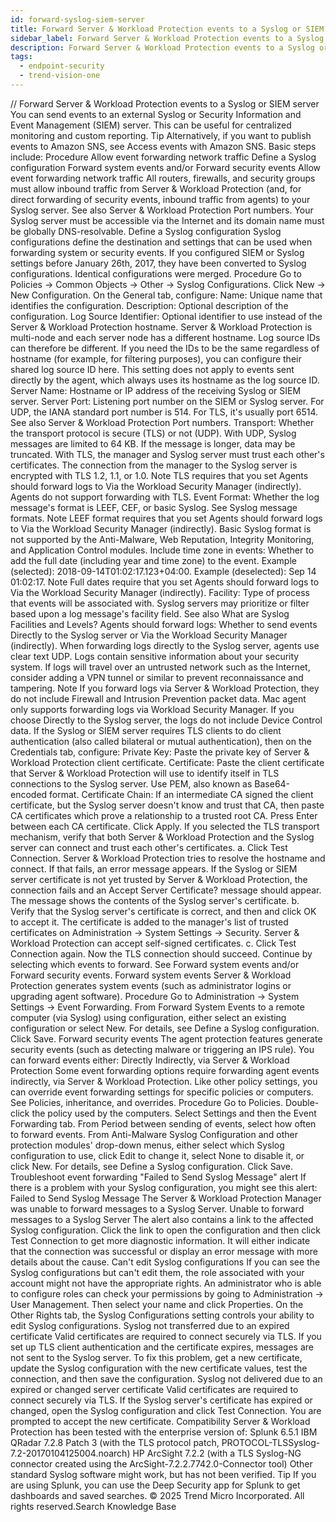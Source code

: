 ```yaml
---
id: forward-syslog-siem-server
title: Forward Server & Workload Protection events to a Syslog or SIEM server
sidebar_label: Forward Server & Workload Protection events to a Syslog or SIEM server
description: Forward Server & Workload Protection events to a Syslog or SIEM server
tags:
  - endpoint-security
  - trend-vision-one
---
```


/*<![CDATA[*/ $('#title').html($('meta[name=map-description]').attr('content')); /*]]>*/ Forward Server & Workload Protection events to a Syslog or SIEM server You can send events to an external Syslog or Security Information and Event Management (SIEM) server. This can be useful for centralized monitoring and custom reporting. Tip Alternatively, if you want to publish events to Amazon SNS, see Access events with Amazon SNS. Basic steps include: Procedure Allow event forwarding network traffic Define a Syslog configuration Forward system events and/or Forward security events Allow event forwarding network traffic All routers, firewalls, and security groups must allow inbound traffic from Server & Workload Protection (and, for direct forwarding of security events, inbound traffic from agents) to your Syslog server. See also Server & Workload Protection Port numbers. Your Syslog server must be accessible via the Internet and its domain name must be globally DNS-resolvable. Define a Syslog configuration Syslog configurations define the destination and settings that can be used when forwarding system or security events. If you configured SIEM or Syslog settings before January 26th, 2017, they have been converted to Syslog configurations. Identical configurations were merged. Procedure Go to Policies → Common Objects → Other → Syslog Configurations. Click New → New Configuration. On the General tab, configure: Name: Unique name that identifies the configuration. Description: Optional description of the configuration. Log Source Identifier: Optional identifier to use instead of the Server & Workload Protection hostname. Server & Workload Protection is multi-node and each server node has a different hostname. Log source IDs can therefore be different. If you need the IDs to be the same regardless of hostname (for example, for filtering purposes), you can configure their shared log source ID here. This setting does not apply to events sent directly by the agent, which always uses its hostname as the log source ID. Server Name: Hostname or IP address of the receiving Syslog or SIEM server. Server Port: Listening port number on the SIEM or Syslog server. For UDP, the IANA standard port number is 514. For TLS, it's usually port 6514. See also Server & Workload Protection Port numbers. Transport: Whether the transport protocol is secure (TLS) or not (UDP). With UDP, Syslog messages are limited to 64 KB. If the message is longer, data may be truncated. With TLS, the manager and Syslog server must trust each other's certificates. The connection from the manager to the Syslog server is encrypted with TLS 1.2, 1.1, or 1.0. Note TLS requires that you set Agents should forward logs to Via the Workload Security Manager (indirectly). Agents do not support forwarding with TLS. Event Format: Whether the log message's format is LEEF, CEF, or basic Syslog. See Syslog message formats. Note LEEF format requires that you set Agents should forward logs to Via the Workload Security Manager (indirectly). Basic Syslog format is not supported by the Anti-Malware, Web Reputation, Integrity Monitoring, and Application Control modules. Include time zone in events: Whether to add the full date (including year and time zone) to the event. Example (selected): 2018-09-14T01:02:17.123+04:00. Example (deselected): Sep 14 01:02:17. Note Full dates require that you set Agents should forward logs to Via the Workload Security Manager (indirectly). Facility: Type of process that events will be associated with. Syslog servers may prioritize or filter based upon a log message's facility field. See also What are Syslog Facilities and Levels? Agents should forward logs: Whether to send events Directly to the Syslog server or Via the Workload Security Manager (indirectly). When forwarding logs directly to the Syslog server, agents use clear text UDP. Logs contain sensitive information about your security system. If logs will travel over an untrusted network such as the Internet, consider adding a VPN tunnel or similar to prevent reconnaissance and tampering. Note If you forward logs via Server & Workload Protection, they do not include Firewall and Intrusion Prevention packet data. Mac agent only supports forwarding logs via Workload Security Manager. If you choose Directly to the Syslog server, the logs do not include Device Control data. If the Syslog or SIEM server requires TLS clients to do client authentication (also called bilateral or mutual authentication), then on the Credentials tab, configure: Private Key: Paste the private key of Server & Workload Protection client certificate. Certificate: Paste the client certificate that Server & Workload Protection will use to identify itself in TLS connections to the Syslog server. Use PEM, also known as Base64-encoded format. Certificate Chain: If an intermediate CA signed the client certificate, but the Syslog server doesn't know and trust that CA, then paste CA certificates which prove a relationship to a trusted root CA. Press Enter between each CA certificate. Click Apply. If you selected the TLS transport mechanism, verify that both Server & Workload Protection and the Syslog server can connect and trust each other's certificates. a. Click Test Connection. Server & Workload Protection tries to resolve the hostname and connect. If that fails, an error message appears. If the Syslog or SIEM server certificate is not yet trusted by Server & Workload Protection, the connection fails and an Accept Server Certificate? message should appear. The message shows the contents of the Syslog server's certificate. b. Verify that the Syslog server's certificate is correct, and then and click OK to accept it. The certificate is added to the manager's list of trusted certificates on Administration → System Settings → Security. Server & Workload Protection can accept self-signed certificates. c. Click Test Connection again. Now the TLS connection should succeed. Continue by selecting which events to forward. See Forward system events and/or Forward security events. Forward system events Server & Workload Protection generates system events (such as administrator logins or upgrading agent software). Procedure Go to Administration → System Settings → Event Forwarding. From Forward System Events to a remote computer (via Syslog) using configuration, either select an existing configuration or select New. For details, see Define a Syslog configuration. Click Save. Forward security events The agent protection features generate security events (such as detecting malware or triggering an IPS rule). You can forward events either: Directly Indirectly, via Server & Workload Protection Some event forwarding options require forwarding agent events indirectly, via Server & Workload Protection. Like other policy settings, you can override event forwarding settings for specific policies or computers. See Policies, inheritance, and overrides. Procedure Go to Policies. Double-click the policy used by the computers. Select Settings and then the Event Forwarding tab. From Period between sending of events, select how often to forward events. From Anti-Malware Syslog Configuration and other protection modules' drop-down menus, either select which Syslog configuration to use, click Edit to change it, select None to disable it, or click New. For details, see Define a Syslog configuration. Click Save. Troubleshoot event forwarding "Failed to Send Syslog Message" alert If there is a problem with your Syslog configuration, you might see this alert: Failed to Send Syslog Message The Server & Workload Protection Manager was unable to forward messages to a Syslog Server. Unable to forward messages to a Syslog Server The alert also contains a link to the affected Syslog configuration. Click the link to open the configuration and then click Test Connection to get more diagnostic information. It will either indicate that the connection was successful or display an error message with more details about the cause. Can't edit Syslog configurations If you can see the Syslog configurations but can't edit them, the role associated with your account might not have the appropriate rights. An administrator who is able to configure roles can check your permissions by going to Administration → User Management. Then select your name and click Properties. On the Other Rights tab, the Syslog Configurations setting controls your ability to edit Syslog configurations. Syslog not transferred due to an expired certificate Valid certificates are required to connect securely via TLS. If you set up TLS client authentication and the certificate expires, messages are not sent to the Syslog server. To fix this problem, get a new certificate, update the Syslog configuration with the new certificate values, test the connection, and then save the configuration. Syslog not delivered due to an expired or changed server certificate Valid certificates are required to connect securely via TLS. If the Syslog server's certificate has expired or changed, open the Syslog configuration and click Test Connection. You are prompted to accept the new certificate. Compatibility Server & Workload Protection has been tested with the enterprise version of: Splunk 6.5.1 IBM QRadar 7.2.8 Patch 3 (with the TLS protocol patch, PROTOCOL-TLSSyslog-7.2-20170104125004.noarch) HP ArcSight 7.2.2 (with a TLS Syslog-NG connector created using the ArcSight-7.2.2.7742.0-Connector tool) Other standard Syslog software might work, but has not been verified. Tip If you are using Splunk, you can use the Deep Security app for Splunk to get dashboards and saved searches. © 2025 Trend Micro Incorporated. All rights reserved.Search Knowledge Base